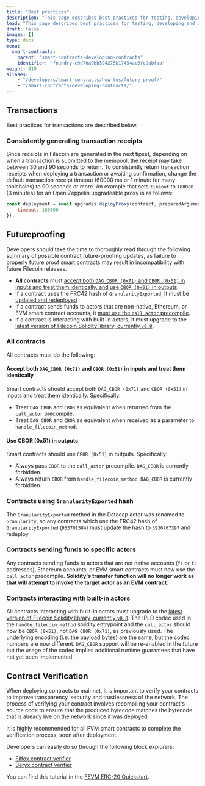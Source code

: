 ```yaml
---
title: "Best practices"
description: "This page describes best practices for testing, developing and deploying smart contracts on the Filecoin network."
lead: "This page describes best practices for testing, developing and deploying smart contracts on the Filecoin network."
draft: false
images: []
type: docs
menu:
  smart-contracts:
    parent: "smart-contracts-developing-contracts"
    identifier: "foundry-c9d70a9bb594275b17454ac6fc9abfaa"
weight: 410
aliases:
    - "/developers/smart-contracts/how-tos/future-proof/"
    - "/smart-contracts/developing-contracts/"
---
```


## Transactions

Best practices for transactions are described below.

### Consistently generating transaction receipts

Since receipts in Filecoin are generated in the next tipset, depending on when a transaction is submitted to the mempool, the receipt may take between 30 and 90 seconds to return. To consistently return transaction receipts when deploying a transaction or awaiting confirmation, change the default transaction receipt timeout (60000 ms or 1 minute for many toolchains) to 90 seconds or more. An example that sets `timeout` to `180000` (3 minutes) for an Open Zeppelin upgradeable proxy is as follows:

```js
const deployment = await upgrades.deployProxy(contract, preparedArguments, {
    timeout: 180000
});
```

## Futureproofing

Developers should take the time to thoroughly read through the following summary of possible contract future-proofing updates, as failure to properly future proof smart contracts may result in incompatibility with future Filecoin releases.

- **All contracts** must [accept both `DAG_CBOR (0x71)` and `CBOR (0x51)` in inputs and treat them identically, and use `CBOR (0x51)` in outputs](#all-contracts).
- If a contract uses the FRC42 hash of `GranularityExported`, it must be [updated and redeployed](#contracts-using-granularityexported-hash)
- If a contract sends funds to actors that are non-native, Ethereum, or EVM smart contract accounts, it [must use the `call_actor` precompile](#contracts-sending-funds-to-specific-actors).
- If a contract is interacting with built-in actors, it must upgrade to the [latest version of Filecoin Solidity library, currently `v0.8`](#contracts-interacting-with-built-in-actors).

### All contracts 

All contracts must do the following:

#### Accept both `DAG_CBOR (0x71)` and `CBOR (0x51)` in inputs and treat them identically

Smart contracts should accept both `DAG_CBOR (0x71)` and `CBOR (0x51)` in inputs and treat them identically. Specifically:
- Treat `DAG_CBOR` and `CBOR` as equivalent when returned from the `call_actor` precompile.
- Treat `DAG_CBOR` and `CBOR` as equivalent when received as a parameter to `handle_filecoin_method`.

#### Use CBOR (0x51) in outputs

Smart contracts should use `CBOR (0x51)` in outputs. Specifically:
- Always pass `CBOR` to the `call_actor` precompile. `DAG_CBOR` is currently forbidden.
- Always return `CBOR` from `handle_filecoin_method`. `DAG_CBOR` is currently forbidden.

### Contracts using `GranularityExported` hash

The `GranularityExported` method in the Datacap actor was renamed to `Granularity`, so any contracts which use the FRC42 hash of `GranularityExported` (`953701584`) must update the hash to `3936767397` and redeploy.

### Contracts sending funds to specific actors

Any contracts sending funds to actors that are not native accounts (`f1` or `f3` addresses), Ethereum accounts, or EVM smart contracts must now use the `call_actor` precompile. **Solidity's transfer function will no longer work as that will attempt to invoke the target actor as an EVM contract**.

### Contracts interacting with built-in actors

All contracts interacting with built-in actors must upgrade to the [latest version of Filecoin Solidity library, currently `v0.8`](https://github.com/Zondax/filecoin-solidity/tree/master/contracts/v0.8). The IPLD codec used in the `handle_filecoin_method` solidity entrypoint and the `call_actor` should now be `CBOR (0x51)`, not `DAG_CBOR (0x71)`, as previously used. The underlying encoding (i.e. the payload bytes) are the same, but the codec numbers are now different. `DAG_CBOR` support will be re-enabled in the future but the usage of the codec implies additional runtime guarantees that have not yet been implemented.

## Contract Verification

When deploying contracts to mainnet, it is important to verify your contracts to improve transparency, security and trustlessness of the network. The process of verifying your contract involves recompiling your contract's source code to ensure that the produced bytecode matches the bytecode that is already live on the network since it was deployed.

It is highly recommended for all FVM smart contracts to complete the verification process, soon after deployment. 

Developers can easily do so through the following block explorers:
- [Filfox contract verifier](https://filfox.info/en/contract)
- [Beryx contract verifier](https://beryx.zondax.ch/contract_verifier)

You can find this tutorial in the [FEVM ERC-20 Quickstart](https://docs.filecoin.io/smart-contracts/fundamentals/erc-20-quickstart/).
